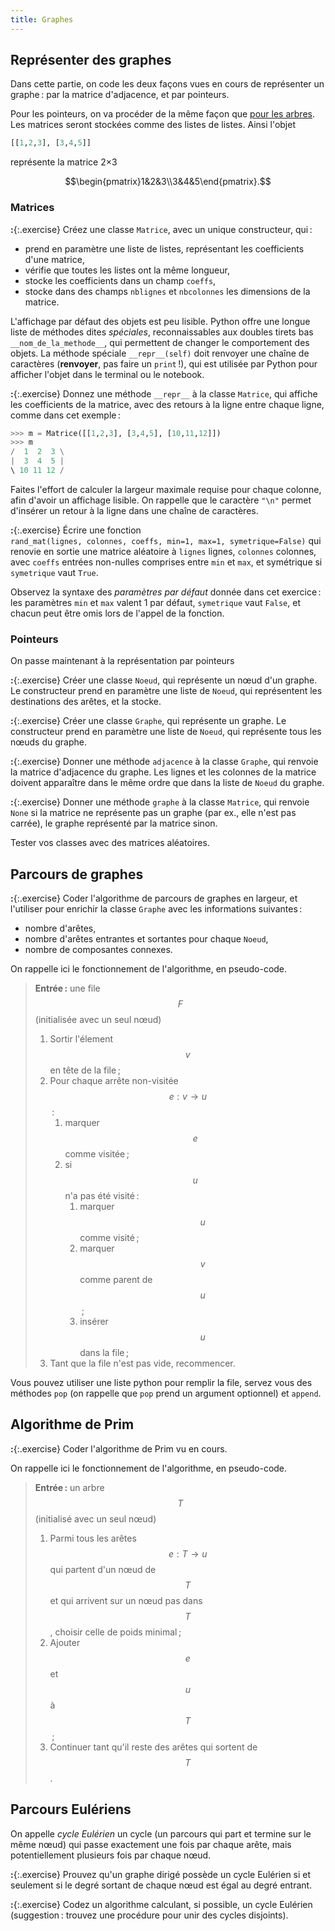 ```yaml
---
title: Graphes
---
```


## Représenter des graphes

Dans cette partie, on code les deux façons vues en cours de
représenter un graphe : par la matrice d'adjacence, et par pointeurs.

Pour les pointeurs, on va procéder de la même façon que
[pour les arbres](classes-arbres). Les matrices seront stockées comme
des listes de listes. Ainsi l'objet

~~~python
[[1,2,3], [3,4,5]]
~~~

représente la matrice 2×3

$$\begin{pmatrix}1&2&3\\3&4&5\end{pmatrix}.$$

### Matrices

**:**{:.exercise} Créez une classe `Matrice`, avec un unique
constructeur, qui :

- prend en paramètre une liste de listes, représentant les
  coefficients d'une matrice,
- vérifie que toutes les listes ont la même longueur,
- stocke les coefficients dans un champ `coeffs`,
- stocke dans des champs `nblignes` et `nbcolonnes` les dimensions de
  la matrice.

L'affichage par défaut des objets est peu lisible. Python offre une
longue liste de méthodes dites *spéciales*, reconnaissables aux
doubles tirets bas `__nom_de_la_methode__`, qui permettent de changer le
comportement des objets. La méthode spéciale `__repr__(self)` doit
renvoyer une chaîne de caractères (**renvoyer**, pas faire un
`print` !), qui est utilisée par Python pour afficher l'objet dans le
terminal ou le notebook.

**:**{:.exercise} Donnez une méthode `__repr__` à la classe `Matrice`,
qui affiche les coefficients de la matrice, avec des retours à la
ligne entre chaque ligne, comme dans cet exemple :

~~~python
>>> m = Matrice([[1,2,3], [3,4,5], [10,11,12]])
>>> m
/  1  2  3 \
|  3  4  5 |
\ 10 11 12 /
~~~

Faites l'effort de calculer la largeur maximale requise pour chaque
colonne, afin d'avoir un affichage lisible. On rappelle que le
caractère `"\n"` permet d'insérer un retour à la ligne dans une chaîne
de caractères.

**:**{:.exercise} Écrire une fonction
`rand_mat(lignes, colonnes, coeffs, min=1, max=1, symetrique=False)`
qui renovie en sortie une matrice aléatoire à `lignes` lignes,
`colonnes` colonnes, avec `coeffs` entrées non-nulles comprises entre
`min` et `max`, et symétrique si `symetrique` vaut `True`.

Observez la syntaxe des *paramètres par défaut* donnée dans cet
exercice : les paramètres `min` et `max` valent 1 par défaut,
`symetrique` vaut `False`, et chacun peut être omis lors de l'appel de
la fonction.

### Pointeurs

On passe maintenant à la représentation par pointeurs

**:**{:.exercise} Créer une classe `Noeud`, qui représente un nœud
d'un graphe. Le constructeur prend en paramètre une liste de `Noeud`,
qui représentent les destinations des arêtes, et la stocke.

**:**{:.exercise} Créer une classe `Graphe`, qui représente un
graphe. Le constructeur prend en paramètre une liste de `Noeud`, qui
représente tous les nœuds du graphe.

**:**{:.exercise} Donner une méthode `adjacence` à la classe `Graphe`,
qui renvoie la matrice d'adjacence du graphe. Les lignes et les
colonnes de la matrice doivent apparaître dans le même ordre que dans
la liste de `Noeud` du graphe.

**:**{:.exercise} Donner une méthode `graphe` à la classe `Matrice`,
qui renvoie `None` si la matrice ne représente pas un graphe (par ex.,
elle n'est pas carrée), le graphe représenté par la matrice sinon.

Tester vos classes avec des matrices aléatoires.

## Parcours de graphes

**:**{:.exercise} Coder l'algorithme de parcours de graphes en
largeur, et l'utiliser pour enrichir la classe `Graphe` avec les
informations suivantes :

- nombre d'arêtes,
- nombre d'arêtes entrantes et sortantes pour chaque `Noeud`,
- nombre de composantes connexes.

On rappelle ici le fonctionnement de l'algorithme, en pseudo-code.

> **Entrée :** une file $$F$$ (initialisée avec un seul nœud)
>
> 1. Sortir l'élement $$v$$ en tête de la file ;
> 2. Pour chaque arrête non-visitée $$e:v→u$$ :
>    1. marquer $$e$$ comme visitée ;
>    2. si $$u$$ n'a pas été visité :
>       1. marquer $$u$$ comme visité ;
>       2. marquer $$v$$ comme parent de $$u$$ ;
>       3. insérer $$u$$ dans la file ;
> 3. Tant que la file n'est pas vide, recommencer.

Vous pouvez utiliser une liste python pour remplir la file, servez
vous des méthodes `pop` (on rappelle que `pop` prend un argument
optionnel) et `append`.

## Algorithme de Prim

**:**{:.exercise} Coder l'algorithme de Prim vu en cours.

On rappelle ici le fonctionnement de l'algorithme, en pseudo-code.

> **Entrée :** un arbre $$T$$ (initialisé avec un seul nœud)
>
> 1. Parmi tous les arêtes $$e:T→u$$ qui partent d'un nœud de
>    $$T$$ et qui arrivent sur un nœud pas dans $$T$$,
>    choisir celle de poids minimal ;
> 2. Ajouter $$e$$ et $$u$$ à $$T$$ ;
> 3. Continuer tant qu'il reste des arêtes qui sortent de $$T$$.

## Parcours Eulériens

On appelle *cycle Eulérien* un cycle (un parcours qui part et termine
sur le même nœud) qui passe exactement une fois par chaque arête, mais
potentiellement plusieurs fois par chaque nœud.

**:**{:.exercise} Prouvez qu'un graphe dirigé possède un cycle
Eulérien si et seulement si le degré sortant de chaque nœud est égal
au degré entrant.

**:**{:.exercise} Codez un algorithme calculant, si possible, un cycle
Eulérien (suggestion : trouvez une procédure pour unir des cycles
disjoints).
